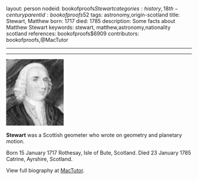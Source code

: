 layout: person
nodeid: bookofproofs$Stewart
categories: history,18th-century
parentid: bookofproofs$52
tags: astronomy,origin-scotland
title: Stewart, Matthew
born: 1717
died: 1785
description: Some facts about Matthew Stewart
keywords: stewart, matthew,astronomy,nationality scotland
references: bookofproofs$6909
contributors: bookofproofs,@MacTutor

---


---

![Stewart.jpg](https://github.com/bookofproofs/bookofproofs.github.io/blob/main/_sources/_assets/images/portraits/Stewart.jpg?raw=true)

**Stewart** was a Scottish geometer who wrote on geometry and planetary motion.

Born 15 January 1717 Rothesay, Isle of Bute, Scotland. Died 23 January 1785 Catrine, Ayrshire, Scotland.


View full biography at [MacTutor](https://mathshistory.st-andrews.ac.uk/Biographies/Stewart/).